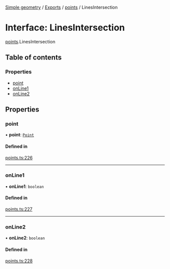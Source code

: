 [Simple geometry](../README.md) / [Exports](../modules.md) / [points](../modules/points.md) / LinesIntersection

# Interface: LinesIntersection

[points](../modules/points.md).LinesIntersection

## Table of contents

### Properties

- [point](points.LinesIntersection.md#point)
- [onLine1](points.LinesIntersection.md#online1)
- [onLine2](points.LinesIntersection.md#online2)

## Properties

### point

• **point**: [`Point`](../classes/points.Point.md)

#### Defined in

[points.ts:226](https://github.com/RodionNikolaev/simple-geometry/blob/7b9e862/src/points.ts#L226)

___

### onLine1

• **onLine1**: `boolean`

#### Defined in

[points.ts:227](https://github.com/RodionNikolaev/simple-geometry/blob/7b9e862/src/points.ts#L227)

___

### onLine2

• **onLine2**: `boolean`

#### Defined in

[points.ts:228](https://github.com/RodionNikolaev/simple-geometry/blob/7b9e862/src/points.ts#L228)
